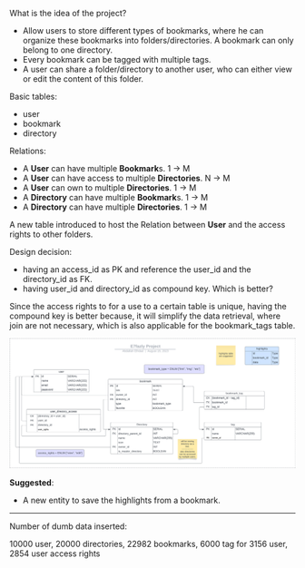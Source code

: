 What is the idea of the project?
- Allow users to store different types of bookmarks, where he can organize these bookmarks into folders/directories. A bookmark can only belong to one directory.
- Every bookmark can be tagged with multiple tags. 
- A user can share a folder/directory to another user, who can either view or edit the content of this folder. 

Basic tables:
- user 
- bookmark 
- directory

Relations: 
- A **User** can have multiple **Bookmark**s.  1 → M
- A **User** can have access to multiple **Directories**. N → M
- A **User** can own to multiple **Directories**. 1 → M
- A **Directory** can have multiple **Bookmark**s. 1 → M 
- A **Directory** can have multiple **Directories**. 1 → M

A new table introduced to host the Relation between **User** and the access rights to other folders. 

Design decision: 
- having an access_id as PK and reference the user_id and the directory_id as FK.
- having user_id and directory_id as compound key. Which is better? 

Since the access rights to for a use to a certain table is unique, having the compound key is better because, it will simplify the data retrieval, where join are not necessary, which is also applicable for the bookmark_tags table. 

![schema](./Pictures/E7fazly%20Project.png) 

<!-- ![[E7fazly Project.png]] -->

**Suggested**: 
- A new entity to save the highlights from a bookmark. 

--- 
Number of dumb data inserted: 

10000 user, 
20000 directories, 
22982 bookmarks, 
6000 tag for 3156 user,
2854 user access rights
